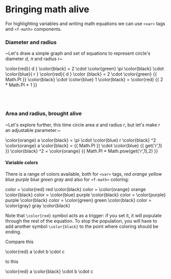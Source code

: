 # Bringing math alive

For highlighting variables and  writing math equations we can use `<var>` tags and `<f-math>` components.

### Diameter and radius

~Let's draw a simple graph and set of equations to represent circle's diameter <var>d</var>, <var class="green">π</var> and radius <var class="blue">r</var>~

<f-scene grid >
  <f-line
    :x1="Math.PI/-2"
    y1="1"
    :x2="Math.PI/2"
    y2="1"
    :stroke="color('green')"
  />
  <f-line
    :x1="Math.PI/-2"
    y1="-1"
    :x2="Math.PI/2"
    y2="-1"
    :stroke="color('green')"
  />
  <f-circle
    opacity="0.8"
    :stroke="color('red')"
  />
  <f-line x2="1" :stroke="color('blue')" />
</f-scene>

<f-math>
  \color{red}{ d } \color{black} = 2 \cdot \color{green} \pi \color{black} \cdot \color{blue}{ r }
</f-math>

<f-math>
  \color{red}{ d } \color {black} = 2 \cdot \color{green} {{ Math.PI }} \color{black} \cdot \color{blue} 1 \color{black} = \color{red} {{ 2 * Math.PI * 1 }}
</f-math>

<br><br>

### Area and radius, brought alive

~Let's explore further, this time circle area <var class="orange">a</var> and radius <var class="blue">r</var>, but let's make <var class="blue">r</var> an adjustable parameter:~

<f-slider
  title="r"
  from="0.5"
  to="2"
  step="0.01"
  :value="get('r',1)"
  v-on:input="i => set('r', i)"
/>
  
<f-scene grid>
  <f-circle
    :fill="color('orange')"
    stroke-width="0"
    opacity="0.8"
    :r="get('r',1)"
  />
  <f-line :x2="get('r',1)" :stroke="color('blue')" />
</f-scene>

<f-scene grid>
  <f-box
    :fill="color('orange')"
    stroke-width="0"
    opacity="0.8"
    :width="Math.sqrt(Math.PI * Math.pow(get('r',1),2))"
    :height="Math.sqrt(Math.PI * Math.pow(get('r',1),2))"
  />
  <f-line :x2="get('r',1)" :stroke="color('blue')" />
</f-scene>

<f-math>
  \color{orange} a \color{black} = \pi \cdot \color{blue} r \color{black} ^2
</f-math>

<f-math :update="get('r')">
  \color{orange} a \color{black} = {{ Math.PI }} \cdot \color{blue} {{ get('r',1) }} \color{black} ^2 = \color{orange} {{ Math.PI * Math.pow(get('r',1),2) }}
</f-math>

#### Variable colors

There is a range of colors available, both for `<var>` tags, <var>red</var> <var class="orange">orange</var> <var class="yellow">yellow</var> <var class="blue">blue</var> <var class="purple">purple</var> <var class="blue">blue</var> <var class="green">green</var> <var class="gray">gray</var> and also for `<f-math>` coloring:

<f-math>
	color = \color{red} red \color{black}
  color = \color{orange} orange \color{black}
  color = \color{blue} purple \color{black}
  color = \color{purple} purple \color{black}
  color = \color{green} green \color{black}
  color = \color{gray} gray  \color{black}
</f-math>

Note that `\color{red}` symbol acts as a trigger: if you set it, it will populate through the rest of the equation. To stop the population, you will have to add another symbol `\color{black}` to the point where coloring should be ending.

Compare this

<f-math>
	\color{red} a \cdot b \cdot c
</f-math>

to this

<f-math>
	\color{red} a \color{black} \cdot b \cdot c
</f-math>

